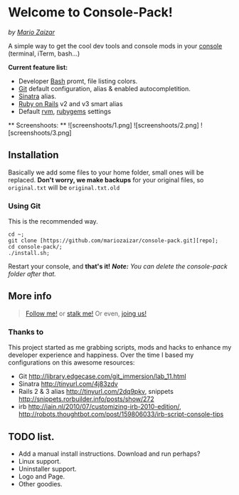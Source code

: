 # Welcome to Console-Pack!
_by [Mario Zaizar](twitter)_

A simple way to get the cool dev tools and console mods in your [console](cli) (terminal, iTerm, bash...) 

**Current feature list:**
- Developer [Bash](bash) promt, file listing colors. 
- [Git](git) default configuration, alias & enabled autocompletition.
- [Sinatra](sinatra) alias.
- [Ruby on Rails](rails) v2 and v3 smart alias
- Default [rvm](rvm), [rubygems](gem) settings

** Screenshoots: **
![screenshoots/1.png]
![screenshoots/2.png]
![screenshoots/3.png]

## Installation
Basically we add some files to your home folder, small ones will be replaced.
**Don't worry, we make backups** for your original files, so `original.txt` will be `original.txt.old`  

### Using Git
This is the recommended way.

    cd ~;
    git clone [https://github.com/mariozaizar/console-pack.git][repo];
    cd console-pack/;
    ./install.sh;

Restart your console, and **that's it!**
_**Note:** You can delete the console-pack folder after that._
	
## More info
> [Follow me!](twitter) or [stalk me!](facebook)
> Or even, [joing us!](crowdint)

### Thanks to
This project started as me grabbing scripts, mods and hacks to enhance my developer experience and happiness.
Over the time I based my configurations on this awesome resources: 

- Git <http://library.edgecase.com/git_immersion/lab_11.html>
- Sinatra <http://tinyurl.com/4j83zdv>
- Rails 2 & 3 alias <http://tinyurl.com/2dq9pkv>,  snippets <http://snippets.rorbuilder.info/posts/show/272>
- irb <http://iain.nl/2010/07/customizing-irb-2010-edition/>, <http://robots.thoughtbot.com/post/159806033/irb-script-console-tips>

[repo]: https://github.com/mariozaizar/console-pack.git
[twitter]: http://twitter.com/mariozaizar
[facebook]: http://facebook.com/mariozaizar
[crowdint]: http://crowdint.com

[cli]: http://en.wikipedia.org/wiki/Command_line_interface
[git]: http://git-scm.com/
[sinatra]: http://www.sinatrarb.com/
[rails]: http://rubyonrails.org/
[rvm]: https://rvm.beginrescueend.com/
[gem]: http://rubygems.org/
[bash]: http://www.gnu.org/software/bash/

## TODO list.
* Add a manual install instructions. Download and run perhaps?
* Linux support.
* Uninstaller support.
* Logo and Page.
* Other goodies.